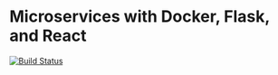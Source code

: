 # Microservices with Docker, Flask, and React
[![Build Status](https://travis-ci.org/argipap/testdriven-app.svg?branch=master)](https://travis-ci.org/argipap/testdriven-app)
